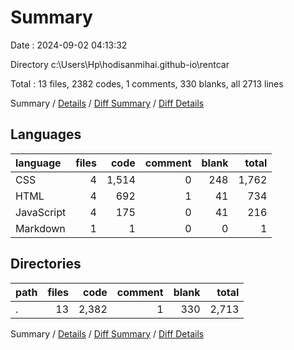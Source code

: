 # Summary

Date : 2024-09-02 04:13:32

Directory c:\\Users\\Hp\\hodisanmihai.github-io\\rentcar

Total : 13 files,  2382 codes, 1 comments, 330 blanks, all 2713 lines

Summary / [Details](details.md) / [Diff Summary](diff.md) / [Diff Details](diff-details.md)

## Languages
| language | files | code | comment | blank | total |
| :--- | ---: | ---: | ---: | ---: | ---: |
| CSS | 4 | 1,514 | 0 | 248 | 1,762 |
| HTML | 4 | 692 | 1 | 41 | 734 |
| JavaScript | 4 | 175 | 0 | 41 | 216 |
| Markdown | 1 | 1 | 0 | 0 | 1 |

## Directories
| path | files | code | comment | blank | total |
| :--- | ---: | ---: | ---: | ---: | ---: |
| . | 13 | 2,382 | 1 | 330 | 2,713 |

Summary / [Details](details.md) / [Diff Summary](diff.md) / [Diff Details](diff-details.md)